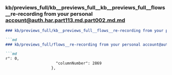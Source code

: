 ### kb/previews_full/kb__previews_full__kb__previews_full__flows__re-recording from your personal account@auth.har.part113.md.part002.md.md

```md
### kb/previews_full/kb__previews_full__flows__re-recording from your personal account@auth.har.part113.md.part002.md

```md
### kb/previews_full/flows__re-recording from your personal account@auth.har.part113.md (part 002)

```md
r": 0,
                      "columnNumber": 2869
                    },
     
```

```

```

```
